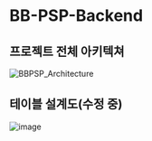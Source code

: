# BB-PSP-Backend

## 프로젝트 전체 아키텍쳐
![BBPSP_Architecture](https://user-images.githubusercontent.com/47394504/173237718-e2734235-d74b-4012-8fc6-2d9b1ce6fb1d.jpg)


## 테이블 설계도(수정 중)

![image](https://user-images.githubusercontent.com/47394504/155876701-3a4e7813-1411-4b2f-bf74-34fa522ebd93.png)
